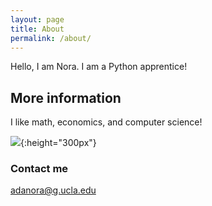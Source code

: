 ```yaml
---
layout: page
title: About
permalink: /about/
---
```

Hello, I am Nora. I am a Python apprentice!

## More information

I like math, economics, and computer science!

![](https://avatars.githubusercontent.com/u/107182340?s=400&u=036ac1ad1101a2043da87bf2c31081382c249e11&v=4){:height="300px"}

### Contact me

[adanora@g.ucla.edu](mailto:adanora@g.ucla.edu)